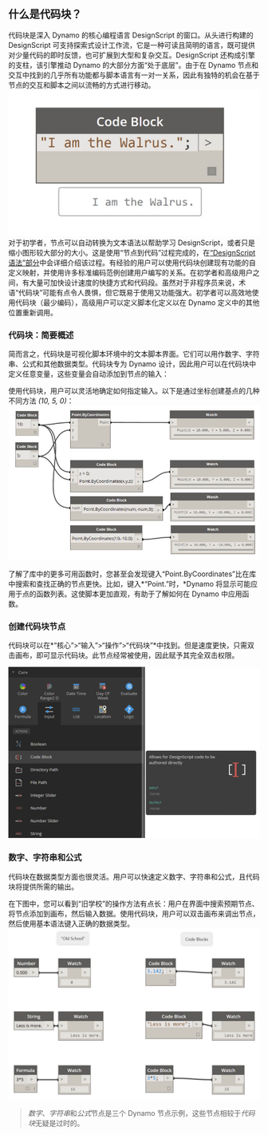 

## 什么是代码块？

代码块是深入 Dynamo 的核心编程语言 DesignScript 的窗口。从头进行构建的 DesignScript 可支持探索式设计工作流，它是一种可读且简明的语言，既可提供对少量代码的即时反馈，也可扩展到大型和复杂交互。DesignScript 还构成引擎的支柱，该引擎推动 Dynamo 的大部分方面“处于底层”。由于在 Dynamo 节点和交互中找到的几乎所有功能都与脚本语言有一对一关系，因此有独特的机会在基于节点的交互和脚本之间以流畅的方式进行移动。![代码块简介](images/7-1/daisy.jpg)对于初学者，节点可以自动转换为文本语法以帮助学习 DesignScript，或者只是缩小图形较大部分的大小。这是使用“节点到代码”过程完成的，在[“DesignScript 语法”部分](7-2_Design-Script-syntax.md)中会详细介绍该过程。有经验的用户可以使用代码块创建现有功能的自定义映射，并使用许多标准编码范例创建用户编写的关系。在初学者和高级用户之间，有大量可加快设计速度的快捷方式和代码段。虽然对于非程序员来说，术语“代码块”可能有点令人畏惧，但它既易于使用又功能强大。初学者可以高效地使用代码块（最少编码），高级用户可以定义脚本化定义以在 Dynamo 定义中的其他位置重新调用。

### 代码块：简要概述

简而言之，代码块是可视化脚本环境中的文本脚本界面。它们可以用作数字、字符串、公式和其他数据类型。代码块专为 Dynamo 设计，因此用户可以在代码块中定义任意变量，这些变量会自动添加到节点的输入：

使用代码块，用户可以灵活地确定如何指定输入。以下是通过坐标创建基点的几种不同方法 *(10, 5, 0)*：![Flexibility](images/7-2/flexibility.jpg)

了解了库中的更多可用函数时，您甚至会发现键入“Point.ByCoordinates”比在库中搜索和查找正确的节点更快。比如，键入*“Point.”时，*Dynamo 将显示可能应用于点的函数列表。这使脚本更加直观，有助于了解如何在 Dynamo 中应用函数。

### 创建代码块节点

代码块可以在*“核心”>“输入”>“操作”>“代码块”*中找到。但是速度更快，只需双击画布，即可显示代码块。此节点经常被使用，因此赋予其完全双击权限。

![代码块简介](images/7-1/uicb.jpg)

### 数字、字符串和公式

代码块在数据类型方面也很灵活。用户可以快速定义数字、字符串和公式，且代码块将提供所需的输出。

在下图中，您可以看到“旧学校”的操作方法有点长：用户在界面中搜索预期节点、将节点添加到画布，然后输入数据。使用代码块，用户可以双击画布来调出节点，然后使用基本语法键入正确的数据类型。![Obsolete Nodes](images/7-3/obsolete01.jpg)

> *数字*、*字符串*和*公式*节点是三个 Dynamo 节点示例，这些节点相较于*代码块*无疑是过时的。


